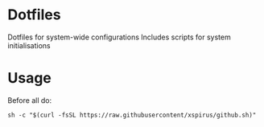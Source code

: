 # Dotfiles
Dotfiles for system-wide configurations
Includes scripts for system initialisations

# Usage
Before all do: 
```shell
sh -c "$(curl -fsSL https://raw.githubusercontent/xspirus/github.sh)"
```
